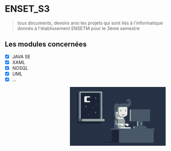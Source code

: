 # ENSET_S3
> tous documents, devoirs ansi les projets qui sont liés à l'informatique donnés à l'établissement ENSETM pour le 3ème semestre

## Les modules concernées

- [x] JAVA SE
- [x] XAML
- [x] NOSQL
- [x] UML
- [x] ...

<img alt="Night Coding" src="https://raw.githubusercontent.com/AVS1508/AVS1508/master/assets/Night-Coding.gif" align="right"/>
